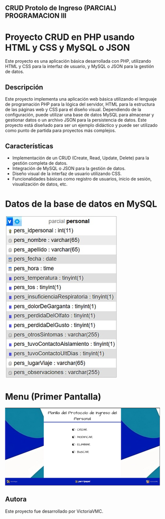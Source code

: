 ## CRUD Protolo de Ingreso (PARCIAL) PROGRAMACION III

# Proyecto CRUD en PHP usando HTML y CSS y MySQL o JSON

Este proyecto es una aplicación básica desarrollada con PHP, utilizando HTML y CSS para la interfaz de usuario, y MySQL o JSON para la gestión de datos.

## Descripción

Este proyecto implementa una aplicación web básica utilizando el lenguaje de programación PHP para la lógica del servidor, HTML para la estructura de las páginas web y CSS para el diseño visual. Dependiendo de la configuración, puede utilizar una base de datos MySQL para almacenar y gestionar datos o un archivo JSON para la persistencia de datos. Este proyecto está diseñado para ser un ejemplo didáctico y puede ser utilizado como punto de partida para proyectos más complejos.

## Características

- Implementación de un CRUD (Create, Read, Update, Delete) para la gestión completa de datos.
- Integración de MySQL o JSON para la gestión de datos.
- Diseño visual de la interfaz de usuario utilizando CSS.
- Funcionalidades básicas como registro de usuarios, inicio de sesión, visualización de datos, etc.

# Datos de la base de datos en MySQL 
![TablaPersonal](bd.jpeg)

# Menu (Primer Pantalla)
![Index](Index.php.jpeg)

## Autora

Este proyecto fue desarrollado por VictoriaVMC.
